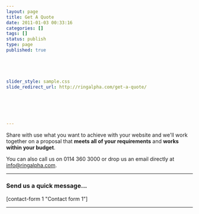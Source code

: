 ```yaml
---
layout: page
title: Get A Quote
date: 2011-01-03 00:33:16
categories: []
tags: []
status: publish
type: page
published: true





slider_style: sample.css
slide_redirect_url: http://ringalpha.com/get-a-quote/






---
```

Share with use what you want to achieve with your website and we'll work
together on a proposal that **meets all of your requirements** and
**works within your budget**.

You can also call us on 0114 360 3000 or drop us an email directly at
<info@ringalpha.com>.

------------------------------------------------------------------------

<div id="main_contact">

### Send us a quick message...

[contact-form 1 "Contact form 1"]

</div>

------------------------------------------------------------------------
